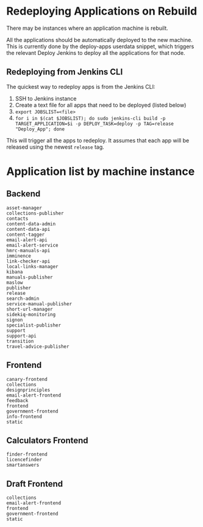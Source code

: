 # Redeploying Applications on Rebuild

There may be instances where an application machine is rebuilt.

All the applications should be automatically deployed to the new
machine. This is currently done by the deploy-apps userdata snippet,
which triggers the relevant Deploy Jenkins to deploy all the
applications for that node.

## Redeploying from Jenkins CLI

The quickest way to redeploy apps is from the Jenkins CLI:

1. SSH to Jenkins instance
2. Create a text file for all apps that need to be deployed (listed below)
3. `export JOBSLIST=<file>`
4. `for i in $(cat $JOBSLIST); do sudo jenkins-cli build -p TARGET_APPLICATION=$i -p DEPLOY_TASK=deploy -p TAG=release "Deploy_App"; done`

This will trigger all the apps to redeploy. It assumes that each app will be released using the newest `release` tag.

# Application list by machine instance

## Backend

```
asset-manager
collections-publisher
contacts
content-data-admin
content-data-api
content-tagger
email-alert-api
email-alert-service
hmrc-manuals-api
imminence
link-checker-api
local-links-manager
kibana
manuals-publisher
maslow
publisher
release
search-admin
service-manual-publisher
short-url-manager
sidekiq-monitoring
signon
specialist-publisher
support
support-api
transition
travel-advice-publisher
```

## Frontend

```
canary-frontend
collections
designprinciples
email-alert-frontend
feedback
frontend
government-frontend
info-frontend
static
```

## Calculators Frontend

```
finder-frontend
licencefinder
smartanswers
```

## Draft Frontend

```
collections
email-alert-frontend
frontend
government-frontend
static
```
